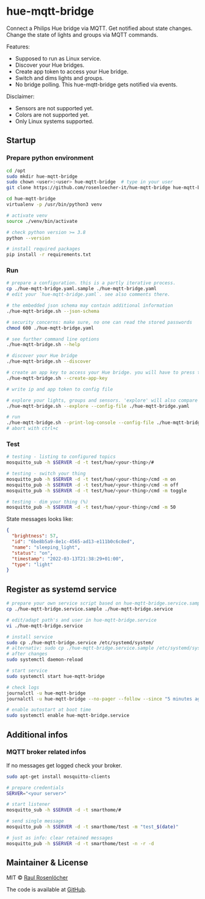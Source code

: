 # hue-mqtt-bridge

Connect a Philips Hue bridge via MQTT. Get notified about state changes. Change the state of lights and groups via MQTT commands.

Features:
- Supposed to run as Linux service.
- Discover your Hue bridges.
- Create app token to access your Hue bridge.
- Switch and dims lights and groups. 
- No bridge polling. This hue-mqtt-bridge gets notified via events. 

Disclaimer:
- Sensors are not supported yet.
- Colors are not supported yet.
- Only Linux systems supported.

## Startup

### Prepare python environment

```bash
cd /opt
sudo mkdir hue-mqtt-bridge
sudo chown <user>:<user> hue-mqtt-bridge  # type in your user
git clone https://github.com/rosenloecher-it/hue-mqtt-bridge hue-mqtt-bridge

cd hue-mqtt-bridge
virtualenv -p /usr/bin/python3 venv

# activate venv
source ./venv/bin/activate

# check python version >= 3.8
python --version

# install required packages
pip install -r requirements.txt
```

### Run

```bash
# prepare a configuration. this is a partly iterative process. 
cp ./hue-mqtt-bridge.yaml.sample ./hue-mqtt-bridge.yaml
# edit your `hue-mqtt-bridge.yaml`. see also comments there.

# the embedded json schema may contain additional information
./hue-mqtt-bridge.sh --json-schema

# security concerns: make sure, no one can read the stored passwords
chmod 600 ./hue-mqtt-bridge.yaml

# see further command line options
./hue-mqtt-bridge.sh --help

# discover your Hue bridge 
./hue-mqtt-bridge.sh --discover

# create an app key to access your Hue bridge. you will have to press the Hue button.
./hue-mqtt-bridge.sh --create-app-key

# write ip and app token to config file 

# explore your lights, groups and sensors. 'explore' will also compare your configuration with the Hue items.
./hue-mqtt-bridge.sh --explore --config-file ./hue-mqtt-bridge.yaml

# run
./hue-mqtt-bridge.sh --print-log-console --config-file ./hue-mqtt-bridge.yaml
# abort with ctrl+c
```

### Test

```bash
# testing - listing to configured topics
mosquitto_sub -h $SERVER -d -t test/hue/<your-thing>/#

# testing - switch your thing
mosquitto_pub -h $SERVER -d -t test/hue/<your-thing>/cmd -m on
mosquitto_pub -h $SERVER -d -t test/hue/<your-thing>/cmd -m off
mosquitto_pub -h $SERVER -d -t test/hue/<your-thing>/cmd -m toggle

# testing - dim your thing (%)
mosquitto_pub -h $SERVER -d -t test/hue/<your-thing>/cmd -m 50
```

State messages looks like:
```json
{
  "brightness": 57, 
  "id": "6be8b5a9-8e1c-4565-ad13-e111b0c6c8ed", 
  "name": "sleeping_light", 
  "status": "on", 
  "timestamp": "2022-03-13T21:38:29+01:00", 
  "type": "light"
}
```

## Register as systemd service
```bash
# prepare your own service script based on hue-mqtt-bridge.service.sample
cp ./hue-mqtt-bridge.service.sample ./hue-mqtt-bridge.service

# edit/adapt path's and user in hue-mqtt-bridge.service
vi ./hue-mqtt-bridge.service

# install service
sudo cp ./hue-mqtt-bridge.service /etc/systemd/system/
# alternativ: sudo cp ./hue-mqtt-bridge.service.sample /etc/systemd/system//hue-mqtt-bridge.service
# after changes
sudo systemctl daemon-reload

# start service
sudo systemctl start hue-mqtt-bridge

# check logs
journalctl -u hue-mqtt-bridge
journalctl -u hue-mqtt-bridge --no-pager --follow --since "5 minutes ago"

# enable autostart at boot time
sudo systemctl enable hue-mqtt-bridge.service
```

## Additional infos

### MQTT broker related infos

If no messages get logged check your broker.
```bash
sudo apt-get install mosquitto-clients

# prepare credentials
SERVER="<your server>"

# start listener
mosquitto_sub -h $SERVER -d -t smarthome/#

# send single message
mosquitto_pub -h $SERVER -d -t smarthome/test -m "test_$(date)"

# just as info: clear retained messages
mosquitto_pub -h $SERVER -d -t smarthome/test -n -r -d
```

## Maintainer & License

MIT © [Raul Rosenlöcher](https://github.com/rosenloecher-it)

The code is available at [GitHub][home].

[home]: https://github.com/rosenloecher-it/hue-mqtt-bridge
